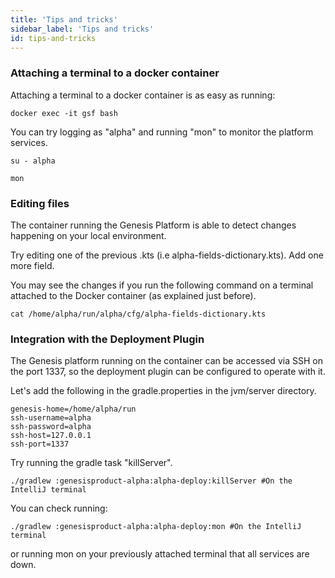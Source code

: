 ```yaml
---
title: 'Tips and tricks'
sidebar_label: 'Tips and tricks'
id: tips-and-tricks
---
```


### Attaching a terminal to a docker container

Attaching a terminal to a docker container is as easy as running:


```shell
docker exec -it gsf bash
```

You can try logging as "alpha" and running "mon" to monitor the platform services.
```shell
su - alpha

mon
```

### Editing files

The container running the Genesis Platform is able to detect changes happening on your local environment.

Try editing one of the previous .kts (i.e alpha-fields-dictionary.kts). Add one more field.

You may see the changes if you run the following command on a terminal attached to the Docker container (as explained just before).

```shell
cat /home/alpha/run/alpha/cfg/alpha-fields-dictionary.kts
```

### Integration with the Deployment Plugin

The Genesis platform running on the container can be accessed via SSH on the port 1337, so the deployment plugin can be configured to operate with it.

Let's add the following in the gradle.properties in the jvm/server directory. 

```shell
genesis-home=/home/alpha/run
ssh-username=alpha
ssh-password=alpha
ssh-host=127.0.0.1
ssh-port=1337
```

Try running the gradle task "killServer".

```shell
./gradlew :genesisproduct-alpha:alpha-deploy:killServer #On the IntelliJ terminal
```

You can check running:

```shell
./gradlew :genesisproduct-alpha:alpha-deploy:mon #On the IntelliJ terminal
```
or running mon on your previously attached terminal that all services are down.
